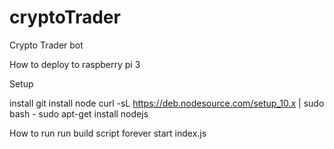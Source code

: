 # cryptoTrader
Crypto Trader bot

How to deploy to raspberry pi 3

Setup

install git
install node
curl -sL https://deb.nodesource.com/setup_10.x | sudo bash -
sudo apt-get install nodejs

How to run
run build script
forever start index.js
